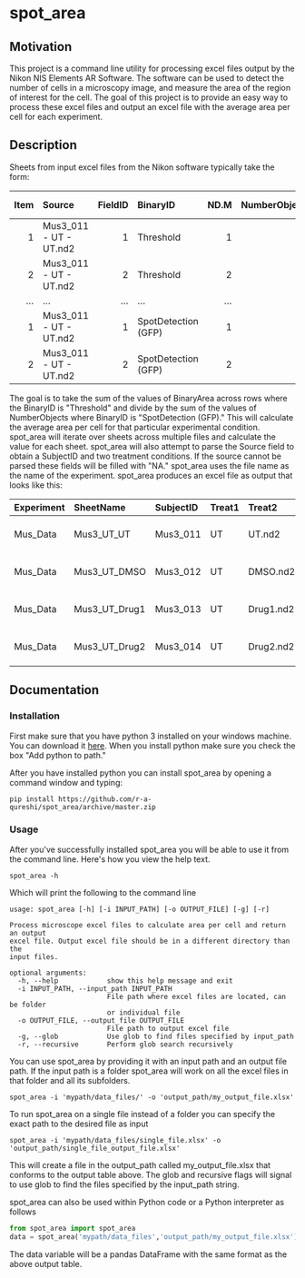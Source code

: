 # spot_area

## Motivation
This project is a command line utility for processing excel files output by the Nikon NIS Elements AR Software. 
The software can be used to detect the number of cells in a microscopy image, and measure the area of the region of interest for the cell.
The goal of this project is to provide an easy way to process these excel files and output an excel file with the
average area per cell for each experiment.

## Description
Sheets from input excel files from the Nikon software typically take the form:

| Item   | Source                 | FieldID   | BinaryID            | ND.M   | NumberObjects   | BinaryArea [µm²]   |
|-------:|:-----------------------|----------:|:--------------------|-------:|----------------:|-------------------:|
| 1      | Mus3_011 - UT - UT.nd2 | 1         | Threshold           | 1      | 0               | 0                  |
| 2      | Mus3_011 - UT - UT.nd2 | 2         | Threshold           | 2      | 0               | 0                  |
| …      | …                      | …         | …                   | …      | …               | …                  |
| 1      | Mus3_011 - UT - UT.nd2 | 1         | SpotDetection (GFP) | 1      | 75              | 5931.56            |
| 2      | Mus3_011 - UT - UT.nd2 | 2         | SpotDetection (GFP) | 2      | 71              | 5626.23            |


The goal is to take the sum of the values of BinaryArea across rows where the BinaryID is "Threshold" and divide
by the sum of the values of NumberObjects where BinaryID is "SpotDetection (GFP)." This will calculate the average
area per cell for that particular experimental condition. spot_area will iterate over sheets across multiple files
and calculate the value for each sheet. spot_area will also attempt to parse the Source field to obtain a SubjectID and 
two treatment conditions. If the source cannot be parsed these fields will be filled with "NA." 
spot_area uses the file name as the name of the experiment. spot_area produces an excel file as output that looks like this:

| Experiment   | SheetName     | SubjectID   | Treat1   | Treat2    | Source                    |   TotalArea |   TotalObjects |   AreaPerCell |
|:-------------|:--------------|:------------|:---------|:----------|:--------------------------|------------:|---------------:|--------------:|
| Mus_Data     | Mus3_UT_UT    | Mus3_011    | UT       | UT.nd2    | Mus3_011 - UT - UT.nd2    |     2528    |           2965 |      0.852614 |
| Mus_Data     | Mus3_UT_DMSO  | Mus3_012    | UT       | DMSO.nd2  | Mus3_012 - UT - DMSO.nd2  |     8807.57 |           2875 |      3.0635   |
| Mus_Data     | Mus3_UT_Drug1 | Mus3_013    | UT       | Drug1.nd2 | Mus3_013 - UT - Drug1.nd2 |     1469.79 |           2324 |      0.63244  |
| Mus_Data     | Mus3_UT_Drug2 | Mus3_014    | UT       | Drug2.nd2 | Mus3_014 - UT - Drug2.nd2 |     1137.08 |           3057 |      0.371959 |

## Documentation
### Installation
First make sure that you have python 3 installed on your windows machine. You can download it 
[here](https://www.python.org/downloads/windows/). When you install python make sure you check the box "Add python to path."

After you have installed python you can install spot_area by opening a command window and typing:
```
pip install https://github.com/r-a-qureshi/spot_area/archive/master.zip
```

### Usage
After you've successfully installed spot_area you will be able to use it from the command line.
Here's how you view the help text.
```
spot_area -h
```
Which will print the following to the command line
```
usage: spot_area [-h] [-i INPUT_PATH] [-o OUTPUT_FILE] [-g] [-r]

Process microscope excel files to calculate area per cell and return an output
excel file. Output excel file should be in a different directory than the
input files.

optional arguments:
  -h, --help            show this help message and exit
  -i INPUT_PATH, --input_path INPUT_PATH
                        File path where excel files are located, can be folder
                        or individual file
  -o OUTPUT_FILE, --output_file OUTPUT_FILE
                        File path to output excel file
  -g, --glob            Use glob to find files specified by input_path
  -r, --recursive       Perform glob search recursively
  ```

  You can use spot_area by providing it with an input path and an output file path. If the input path is a
  folder spot_area will work on all the excel files in that folder and all its subfolders.
  ```
  spot_area -i 'mypath/data_files/' -o 'output_path/my_output_file.xlsx'
  ```

  To run spot_area on a single file instead of a folder you can specify the exact path to the desired file as input
  ```
  spot_area -i 'mypath/data_files/single_file.xlsx' -o 'output_path/single_file_output_file.xlsx'
  ```

  This will create a file in the output_path called my_output_file.xlsx that conforms to the output table above.
  The glob and recursive flags will signal to use glob to find the files specified by the input_path string.

  spot_area can also be used within Python code or a Python interpreter as follows
  ```python
  from spot_area import spot_area
  data = spot_area('mypath/data_files','output_path/my_output_file.xlsx')
  ```
  The data variable will be a pandas DataFrame with the same format as the above output table.